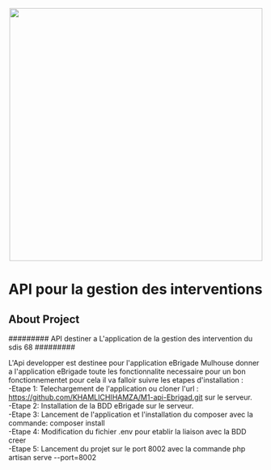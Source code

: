 <p align="center"><img src="https://cdn-s-www.lalsace.fr/images/7D6AC409-3ED8-4CFC-A966-83575D538B90/NW_raw/journees-portes-ouvertes-organisees-dimanche-24-septembre-par-le-service-departemental-d-incendie-et-de-secours-au-centre-de-secours-principal-caserne-des-sapeurs-pompiers-images-proposees-par-quot-sdis-68-csp-(mulhouse)-quot-1506495611.jpg" width="500"></p>

<p align="center">
    
<h1>API pour la gestion des interventions</h1>

## About Project
######### API destiner a L'application de la gestion des intervention du  sdis 68 #########

L'Api developper est destinee pour l'application eBrigade Mulhouse donner a l'application eBrigade toute les fonctionnalite necessaire pour un bon fonctionnementet pour cela il va falloir suivre les etapes d'installation :</br>
    -Etape 1: Telechargement de l'application ou cloner l'url : https://github.com/KHAMLICHIHAMZA/M1-api-Ebrigad.git sur le serveur. </br>
    -Etape 2: Installation de la BDD eBrigade sur le serveur. </br>
    -Etape 3: Lancement de l'application et l'installation du composer avec la commande: composer install </br>
    -Etape 4: Modification du fichier .env pour etablir la liaison avec la BDD creer </br>
    -Etape 5: Lancement du projet sur le port 8002 avec la commande php artisan serve --port=8002

</p>

